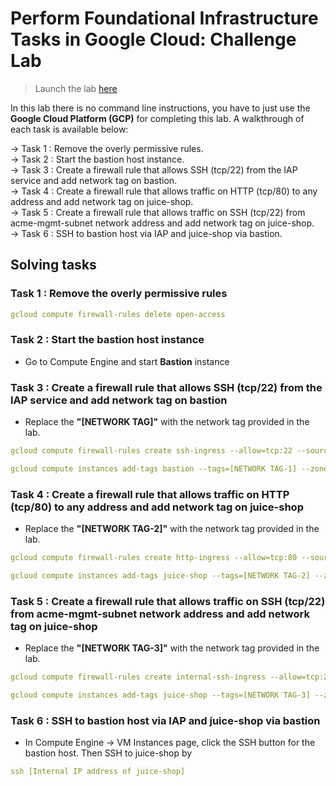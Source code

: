 # Perform Foundational Infrastructure Tasks in Google Cloud: Challenge Lab

> Launch the lab [here](https://www.qwiklabs.com/focuses/12068?parent=catalog)

In this lab there is no command line instructions, you have to just use the **Google Cloud Platform (GCP)** for completing this lab. A walkthrough of each task is available below: 
  
  ->  Task 1 : Remove the overly permissive rules.<br>
  ->  Task 2 : Start the bastion host instance.<br>
  ->  Task 3 : Create a firewall rule that allows SSH (tcp/22) from the IAP service and add network tag on bastion.<br>
  ->  Task 4 : Create a firewall rule that allows traffic on HTTP (tcp/80) to any address and add network tag on juice-shop.<br>
  ->  Task 5 : Create a firewall rule that allows traffic on SSH (tcp/22) from acme-mgmt-subnet network address and add network tag on juice-shop.<br>
  ->  Task 6 : SSH to bastion host via IAP and juice-shop via bastion.<br>
 

## Solving tasks

### Task 1 : Remove the overly permissive rules

```yaml
gcloud compute firewall-rules delete open-access
```
### Task 2 : Start the bastion host instance

* Go to Compute Engine and start **Bastion** instance

### Task 3 : Create a firewall rule that allows SSH (tcp/22) from the IAP service and add network tag on bastion

* Replace the **"[NETWORK TAG]"** with the network tag provided in the lab.

```yaml
gcloud compute firewall-rules create ssh-ingress --allow=tcp:22 --source-ranges 35.235.240.0/20 --target-tags [NETWORK TAG-1] --network acme-vpc
```
```yaml
gcloud compute instances add-tags bastion --tags=[NETWORK TAG-1] --zone=us-central1-b
```

### Task 4 : Create a firewall rule that allows traffic on HTTP (tcp/80) to any address and add network tag on juice-shop

* Replace the **"[NETWORK TAG-2]"** with the network tag provided in the lab.

```yaml
gcloud compute firewall-rules create http-ingress --allow=tcp:80 --source-ranges 0.0.0.0/0 --target-tags [NETWORK TAG-2] --network acme-vpc
```
```yaml
gcloud compute instances add-tags juice-shop --tags=[NETWORK TAG-2] --zone=us-central1-b
```
### Task 5 : Create a firewall rule that allows traffic on SSH (tcp/22) from acme-mgmt-subnet network address and add network tag on juice-shop

* Replace the **"[NETWORK TAG-3]"** with the network tag provided in the lab.

```yaml
gcloud compute firewall-rules create internal-ssh-ingress --allow=tcp:22 --source-ranges 192[dot]168[dot]10[dot]0/24 --target-tags [NETWORK TAG-3] --network acme-vpc
```
```yaml
gcloud compute instances add-tags juice-shop --tags=[NETWORK TAG-3] --zone=us-central1-b
```

### Task 6 : SSH to bastion host via IAP and juice-shop via bastion

* In Compute Engine -> VM Instances page, click the SSH button for the bastion host. Then SSH to juice-shop by

```yaml
ssh [Internal IP address of juice-shop]
```
